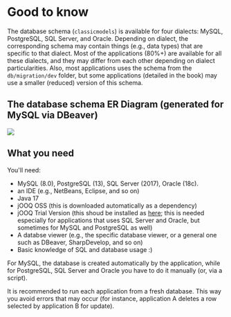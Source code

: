 # Good to know

The database schema (`classicmodels`) is available for four dialects: MySQL, PostgreSQL, SQL Server, and Oracle. Depending on dialect, the corresponding schema may contain things (e.g., data types) that are specific to that dialect. Most of the applications (80%+) are available for all these dialects, and they may differ from each other depending on dialect particularities. Also, most applications uses the schema from the `db/migration/dev` folder, but some applications (detailed in the book) may use a smaller (reduced) version of this schema.

## The database schema ER Diagram (generated for MySQL via DBeaver)
![](https://github.com/PacktPublishing/Up-and-Running-with-jOOQ/blob/master/db/ER%20Diagram.png)

## What you need
You'll need:

- MySQL (8.0), PostgreSQL (13), SQL Server (2017), Oracle (18c).
- an IDE (e.g., NetBeans, Eclipse, and so on)
- Java 17
- jOOQ OSS (this is downloaded automatically as a dependency)
- jOOQ Trial Version (this shoud be installed as [here](https://github.com/PacktPublishing/Up-and-Running-with-jOOQ/blob/master/Install_jOOQ_Trial.mp4); this is needed especially for applications that uses SQL Server and Oracle, but sometimes for MySQL and PostgreSQL as well)
- A databse viewer (e.g., the specific database viewer, or a general one such as DBeaver, SharpDevelop, and so on)
- Basic knowledge of SQL and database usage :)

For MySQL, the database is created automatically by the application, while for PostgreSQL, SQL Server and Oracle you have to do it manually (or, via a script).

It is recommended to run each application from a fresh database. This way you avoid errors that may occur (for instance, application A deletes a row selected by application B for update).
